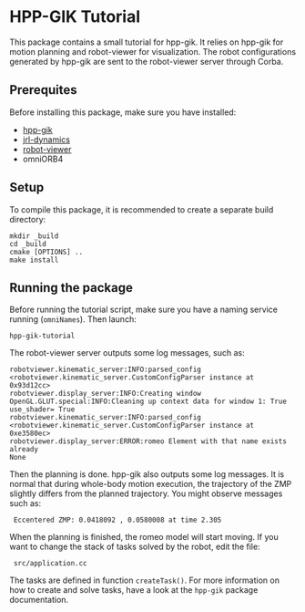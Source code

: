 HPP-GIK Tutorial
================

This package contains a small tutorial for hpp-gik. It relies on hpp-gik
for motion planning and robot-viewer for visualization. The robot
configurations generated by hpp-gik are sent to the robot-viewer server
through Corba.

Prerequites
-----------

Before installing this package, make sure you have installed:

* [hpp-gik](https://github.com/laas/hpp-gik/)
* [jrl-dynamics](https://github.com/jrl-umi3218/jrl-dynamics/)
* [robot-viewer](https://github.com/laas/robot-viewer/)
* omniORB4

Setup
-----

To compile this package, it is recommended to create a separate build
directory:

    mkdir _build
    cd _build
    cmake [OPTIONS] ..
    make install

Running the package
-------------------

Before running the tutorial script, make sure you have a naming service 
running (`omniNames`). Then launch:

	hpp-gik-tutorial

The robot-viewer server outputs some log messages, such as:

    robotviewer.kinematic_server:INFO:parsed_config <robotviewer.kinematic_server.CustomConfigParser instance at 0x93d12cc>
    robotviewer.display_server:INFO:Creating window
    OpenGL.GLUT.special:INFO:Cleaning up context data for window 1: True
    use_shader= True
    robotviewer.kinematic_server:INFO:parsed_config <robotviewer.kinematic_server.CustomConfigParser instance at 0xe3580ec>
    robotviewer.display_server:ERROR:romeo Element with that name exists already
    None

Then the planning is done. hpp-gik also outputs some log messages. It is
normal that during whole-body motion execution, the trajectory of the ZMP
slightly differs from the planned trajectory. You might observe messages
such as:

     Eccentered ZMP: 0.0418092 , 0.0580008 at time 2.305

When the planning is finished, the romeo model will start moving. If you want
to change the stack of tasks solved by the robot, edit the file:

     src/application.cc

The tasks are defined in function `createTask()`. For more 
information on how to create and solve tasks, have a look at 
the `hpp-gik` package documentation.
